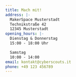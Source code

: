 ```yaml
---
title: Mach mit!
address: |-
  MakerSpace Musterstadt
  Technikstraße 42
  12345 Musterstadt
opening_hours: |-
  Dienstag & Donnerstag
  15:00 - 18:00 Uhr

  Samstag
  10:00 - 14:00
email: kontakt@cyberscouts.it
phone: +49 123 456789
---
```

